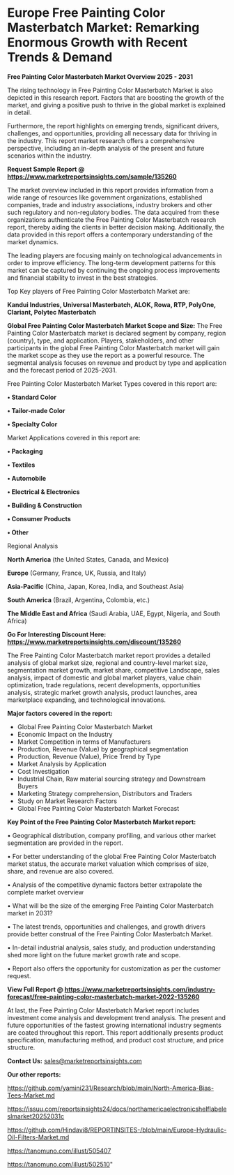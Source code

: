 # Europe Free Painting Color Masterbatch Market: Remarking Enormous Growth with Recent Trends & Demand

<Strong> Free Painting Color Masterbatch Market Overview 2025 - 2031</strong>

The rising technology in Free Painting Color Masterbatch Market is also depicted in this research report. Factors that are boosting the growth of the market, and giving a positive push to thrive in the global market is explained in detail.

Furthermore, the report highlights on emerging trends, significant drivers, challenges, and opportunities, providing all necessary data for thriving in the industry. This report market research offers a comprehensive perspective, including an in-depth analysis of the present and future scenarios within the industry.

<strong>Request Sample Report @ <a href=https://www.marketreportsinsights.com/sample/135260>https://www.marketreportsinsights.com/sample/135260</a></strong>

The market overview included in this report provides information from a wide range of resources like government organizations, established companies, trade and industry associations, industry brokers and other such regulatory and non-regulatory bodies. The data acquired from these organizations authenticate the Free Painting Color Masterbatch research report, thereby aiding the clients in better decision making. Additionally, the data provided in this report offers a contemporary understanding of the market dynamics.

The leading players are focusing mainly on technological advancements in order to improve efficiency. The long-term development patterns for this market can be captured by continuing the ongoing process improvements and financial stability to invest in the best strategies.

Top Key players of Free Painting Color Masterbatch Market are:

<strong>Kandui Industries, Universal Masterbatch, ALOK, Rowa, RTP, PolyOne, Clariant, Polytec Masterbatch</strong>

<strong><b>Global Free Painting Color Masterbatch Market Scope and Size:</b></strong>
The Free Painting Color Masterbatch market is declared segment by company, region (country), type, and application. Players, stakeholders, and other participants in the global Free Painting Color Masterbatch market will gain the market scope as they use the report as a powerful resource. The segmental analysis focuses on revenue and product by type and application and the forecast period of 2025-2031.

Free Painting Color Masterbatch Market Types covered in this report are:

<strong>• Standard Color

• Tailor-made Color

• Specialty Color</strong>

Market Applications covered in this report are:

<strong>• Packaging

• Textiles

• Automobile

• Electrical & Electronics

• Building & Construction

• Consumer Products

• Other</strong> 

Regional Analysis

<strong>North America</strong> (the United States, Canada, and Mexico)

<strong>Europe</strong> (Germany, France, UK, Russia, and Italy)

<strong>Asia-Pacific</strong> (China, Japan, Korea, India, and Southeast Asia)

<strong>South America</strong> (Brazil, Argentina, Colombia, etc.)

<strong>The Middle East and Africa</strong> (Saudi Arabia, UAE, Egypt, Nigeria, and South Africa)

<strong>Go For Interesting Discount Here: <a href=https://www.marketreportsinsights.com/discount/135260>https://www.marketreportsinsights.com/discount/135260</a></strong>

The Free Painting Color Masterbatch market report provides a detailed analysis of global market size, regional and country-level market size, segmentation market growth, market share, competitive Landscape, sales analysis, impact of domestic and global market players, value chain optimization, trade regulations, recent developments, opportunities analysis, strategic market growth analysis, product launches, area marketplace expanding, and technological innovations.

<strong><b>Major factors covered in the report:</b></strong>
<ul>
  <li>Global Free Painting Color Masterbatch Market </li>
  <li>Economic Impact on the Industry</li>
  <li>Market Competition in terms of Manufacturers</li>
  <li>Production, Revenue (Value) by geographical segmentation</li>
  <li>Production, Revenue (Value), Price Trend by Type</li>
  <li>Market Analysis by Application</li>
  <li>Cost Investigation</li>
  <li>Industrial Chain, Raw material sourcing strategy and Downstream Buyers</li>
  <li>Marketing Strategy comprehension, Distributors and Traders</li>
  <li>Study on Market Research Factors</li>
  <li>Global Free Painting Color Masterbatch Market Forecast</li>
</ul>

<strong><b>Key Point of the Free Painting Color Masterbatch Market report:</b></strong>

• Geographical distribution, company profiling, and various other market segmentation are provided in the report.

• For better understanding of the global Free Painting Color Masterbatch market status, the accurate market valuation which comprises of size, share, and revenue are also covered.

• Analysis of the competitive dynamic factors better extrapolate the complete market overview

• What will be the size of the emerging Free Painting Color Masterbatch market in 2031?

• The latest trends, opportunities and challenges, and growth drivers provide better construal of the Free Painting Color Masterbatch Market.

• In-detail industrial analysis, sales study, and production understanding shed more light on the future market growth rate and scope.

• Report also offers the opportunity for customization as per the customer request.

<strong><b>View Full Report @ <a href=https://www.marketreportsinsights.com/industry-forecast/free-painting-color-masterbatch-market-2022-135260>https://www.marketreportsinsights.com/industry-forecast/free-painting-color-masterbatch-market-2022-135260</a></b></strong>


At last, the Free Painting Color Masterbatch Market report includes investment come analysis and development trend analysis. The present and future opportunities of the fastest growing international industry segments are coated throughout this report. This report additionally presents product specification, manufacturing method, and product cost structure, and price structure.

<strong>Contact Us:</strong>
sales@marketreportsinsights.com

<strong>Our other reports:</strong>

<a href=https://github.com/yamini231/Research/blob/main/North-America-Bias-Tees-Market.md>https://github.com/yamini231/Research/blob/main/North-America-Bias-Tees-Market.md</a>

<a href=https://issuu.com/reportsinsights24/docs/northamericaelectronicshelflabeleslmarket20252031c>https://issuu.com/reportsinsights24/docs/northamericaelectronicshelflabeleslmarket20252031c</a>

<a href=https://github.com/Hindavi8/REPORTINSITES-/blob/main/Europe-Hydraulic-Oil-Filters-Market.md>https://github.com/Hindavi8/REPORTINSITES-/blob/main/Europe-Hydraulic-Oil-Filters-Market.md</a>

<a href=https://tanomuno.com/illust/505407>https://tanomuno.com/illust/505407</a>

<a href=https://tanomuno.com/illust/502510>https://tanomuno.com/illust/502510</a>"
